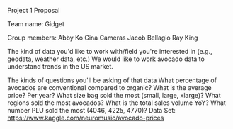 Project 1 Proposal

Team name: Gidget

Group members:
Abby Ko
Gina Cameras
Jacob Bellagio
Ray King

The kind of data you'd like to work with/field you're interested in (e.g., geodata, weather data, etc.)
We would like to work avocado data to understand trends in the US market.

The kinds of questions you'll be asking of that data
What percentage of avocados are conventional compared to organic?
What is the average price? Per year?
What size bag sold the most (small, large, xlarge)?
What regions sold the most avocados?
What is the total sales volume YoY?
What number PLU sold the most (4046, 4225, 4770)?
Data Set: https://www.kaggle.com/neuromusic/avocado-prices
